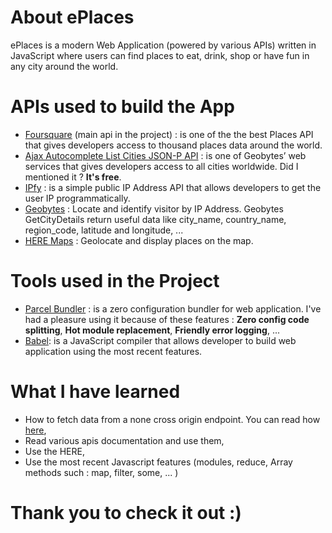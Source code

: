 # About ePlaces

ePlaces is a modern Web Application (powered by various APIs) written in JavaScript where users can find places to eat, drink, shop or have fun in any city around the world.

# APIs used to build the App

- [Foursquare](https://developer.foursquare.com/) (main api in the project) : is one of the the best Places API that gives developers access to thousand places data around the world.
- [Ajax Autocomplete List Cities JSON-P API](http://geobytes.com/free-ajax-cities-jsonp-api/) : is one of Geobytes’ web services that gives developers access to all cities worldwide. Did I mentioned it ? **It's free**.
- [IPfy](https://www.ipify.org/) : is a simple public IP Address API that allows developers to get the user IP programmatically.
- [Geobytes](http://getcitydetails.geobytes.com/) : Locate and identify visitor by IP Address. Geobytes GetCityDetails return useful data like city_name, country_name, region_code, latitude and longitude, ...
- [HERE Maps](https://developer.here.com/documentation/maps/topics/quick-start.html) : Geolocate and display places on the map.

# Tools used in the Project

- [Parcel Bundler](https://en.parceljs.org/) : is a zero configuration bundler for web application. I've had a pleasure using it because of these features : **Zero config code splitting**, **Hot module replacement**, **Friendly error logging**, ...
- [Babel](https://babeljs.io/): is a JavaScript compiler that allows developer to build web application using the most recent features.

# What I have learned

- How to fetch data from a none cross origin endpoint. You can read how [here](https://cors-anywhere.herokuapp.com/),
- Read various apis documentation and use them,
- Use the HERE,
- Use the most recent Javascript features (modules, reduce, Array methods such : map, filter, some, ... )

# Thank you to check it out :)
